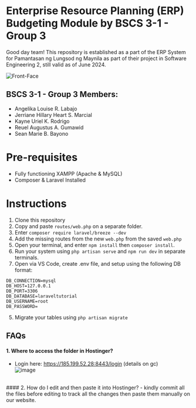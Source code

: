 # Enterprise Resource Planning (ERP) Budgeting Module by BSCS 3-1 - Group 3

Good day team! This repository is established as a part of the ERP System for Pamantasan ng Lungsod ng Maynila as part of their project in Software Engineering 2, still valid as of June 2024.


![Front-Face](https://github.com/alrlabajo/budgeting/assets/103131412/d649b7c4-f940-4011-a44f-353e9a53df52)

## BSCS 3-1 - Group 3 Members:
- Angelika Louise R. Labajo
- Jerriane Hillary Heart S. Marcial
- Kayne Uriel K. Rodrigo
- Reuel Augustus A. Gumawid
- Sean Marie B. Bayono


# Pre-requisites
- Fully functioning XAMPP (Apache & MySQL)
- Composer & Laravel Installed
  
# Instructions
1. Clone this repository
2. Copy and paste `routes/web.php` on a separate folder.
3. Enter `composer require laravel/breeze --dev`
4. Add the missing routes from the new `web.php` from the saved `web.php`
5. Open your terminal, and enter `npm install` then `composer install`.
6. Run your system using `php artisan serve` and `npm run dev` in separate terminals.
7. Open via VS Code, create .env file, and setup using the following DB format:

```
DB_CONNECTION=mysql
DB_HOST=127.0.0.1
DB_PORT=3306
DB_DATABASE=laraveltutorial
DB_USERNAME=root
DB_PASSWORD=
```
5. Migrate your tables using `php artisan migrate`

## FAQs
#### 1. Where to access the folder in Hostinger?
- Login here: https://185.199.52.28:8443/login (details on gc)<br>
![image](https://github.com/alrlabajo/budgeting/assets/103131412/5ac4211a-b6b0-4d1f-819c-7e5893c06ca5)

<br>
#### 2. How do I edit and then paste it into Hostinger?
- kindly commit all the files before editing to track all the changes then paste them manually on our website.
